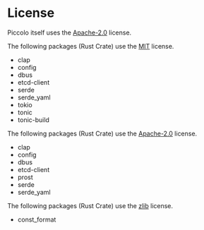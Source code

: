 <!--
SPDX-FileCopyrightText: Copyright 2024 LG Electronics Inc.

SPDX-License-Identifier: Apache-2.0
-->

# License

Piccolo itself uses the [Apache-2.0](/LICENSES/Apache-2.0.txt) license.

The following packages (Rust Crate) use the [MIT](/LICENSES/MIT.txt) license.

- clap
- config
- dbus
- etcd-client
- serde
- serde_yaml
- tokio
- tonic
- tonic-build

The following packages (Rust Crate) use the [Apache-2.0](/LICENSES/Apache-2.0.txt) license.

- clap
- config
- dbus
- etcd-client
- prost
- serde
- serde_yaml

The following packages (Rust Crate) use the [zlib](/LICENSES/zlib.txt) license.

- const_format
